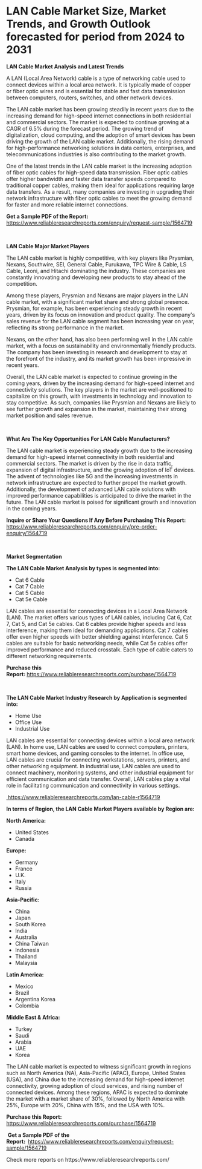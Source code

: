 <p><h1>LAN Cable Market Size, Market Trends, and Growth Outlook forecasted for period from 2024 to 2031</h1></p><p><strong>LAN Cable Market Analysis and Latest Trends</strong></p>
<p><p>A LAN (Local Area Network) cable is a type of networking cable used to connect devices within a local area network. It is typically made of copper or fiber optic wires and is essential for stable and fast data transmission between computers, routers, switches, and other network devices.</p><p>The LAN cable market has been growing steadily in recent years due to the increasing demand for high-speed internet connections in both residential and commercial sectors. The market is expected to continue growing at a CAGR of 6.5% during the forecast period. The growing trend of digitalization, cloud computing, and the adoption of smart devices has been driving the growth of the LAN cable market. Additionally, the rising demand for high-performance networking solutions in data centers, enterprises, and telecommunications industries is also contributing to the market growth.</p><p>One of the latest trends in the LAN cable market is the increasing adoption of fiber optic cables for high-speed data transmission. Fiber optic cables offer higher bandwidth and faster data transfer speeds compared to traditional copper cables, making them ideal for applications requiring large data transfers. As a result, many companies are investing in upgrading their network infrastructure with fiber optic cables to meet the growing demand for faster and more reliable internet connections.</p></p>
<p><strong>Get a Sample PDF of the Report:&nbsp;</strong> <a href="https://www.reliableresearchreports.com/enquiry/request-sample/1564719">https://www.reliableresearchreports.com/enquiry/request-sample/1564719</a></p>
<p>&nbsp;</p>
<p><strong>LAN Cable Major Market Players</strong></p>
<p><p>The LAN cable market is highly competitive, with key players like Prysmian, Nexans, Southwire, SEI, General Cable, Furukawa, TPC Wire & Cable, LS Cable, Leoni, and Hitachi dominating the industry. These companies are constantly innovating and developing new products to stay ahead of the competition.</p><p>Among these players, Prysmian and Nexans are major players in the LAN cable market, with a significant market share and strong global presence. Prysmian, for example, has been experiencing steady growth in recent years, driven by its focus on innovation and product quality. The company's sales revenue for the LAN cable segment has been increasing year on year, reflecting its strong performance in the market.</p><p>Nexans, on the other hand, has also been performing well in the LAN cable market, with a focus on sustainability and environmentally friendly products. The company has been investing in research and development to stay at the forefront of the industry, and its market growth has been impressive in recent years.</p><p>Overall, the LAN cable market is expected to continue growing in the coming years, driven by the increasing demand for high-speed internet and connectivity solutions. The key players in the market are well-positioned to capitalize on this growth, with investments in technology and innovation to stay competitive. As such, companies like Prysmian and Nexans are likely to see further growth and expansion in the market, maintaining their strong market position and sales revenue.</p></p>
<p>&nbsp;</p>
<p><strong>What Are The Key Opportunities For LAN Cable Manufacturers?</strong></p>
<p><p>The LAN cable market is experiencing steady growth due to the increasing demand for high-speed internet connectivity in both residential and commercial sectors. The market is driven by the rise in data traffic, expansion of digital infrastructure, and the growing adoption of IoT devices. The advent of technologies like 5G and the increasing investments in network infrastructure are expected to further propel the market growth. Additionally, the development of advanced LAN cable solutions with improved performance capabilities is anticipated to drive the market in the future. The LAN cable market is poised for significant growth and innovation in the coming years.</p></p>
<p><strong>Inquire or Share Your Questions If Any Before Purchasing This Report:</strong> <a href="https://www.reliableresearchreports.com/enquiry/pre-order-enquiry/1564719">https://www.reliableresearchreports.com/enquiry/pre-order-enquiry/1564719</a></p>
<p>&nbsp;</p>
<p><strong>Market Segmentation</strong></p>
<p><strong>The LAN Cable Market Analysis by types is segmented into:</strong></p>
<p><ul><li>Cat 6 Cable</li><li>Cat 7 Cable</li><li>Cat 5 Cable</li><li>Cat 5e Cable</li></ul></p>
<p><p>LAN cables are essential for connecting devices in a Local Area Network (LAN). The market offers various types of LAN cables, including Cat 6, Cat 7, Cat 5, and Cat 5e cables. Cat 6 cables provide higher speeds and less interference, making them ideal for demanding applications. Cat 7 cables offer even higher speeds with better shielding against interference. Cat 5 cables are suitable for basic networking needs, while Cat 5e cables offer improved performance and reduced crosstalk. Each type of cable caters to different networking requirements.</p></p>
<p><strong>Purchase this Report:&nbsp;</strong><a href="https://www.reliableresearchreports.com/purchase/1564719">https://www.reliableresearchreports.com/purchase/1564719</a></p>
<p>&nbsp;</p>
<p><strong>The LAN Cable Market Industry Research by Application is segmented into:</strong></p>
<p><ul><li>Home Use</li><li>Office Use</li><li>Industrial Use</li></ul></p>
<p><p>LAN cables are essential for connecting devices within a local area network (LAN). In home use, LAN cables are used to connect computers, printers, smart home devices, and gaming consoles to the internet. In office use, LAN cables are crucial for connecting workstations, servers, printers, and other networking equipment. In industrial use, LAN cables are used to connect machinery, monitoring systems, and other industrial equipment for efficient communication and data transfer. Overall, LAN cables play a vital role in facilitating communication and connectivity in various settings.</p></p>
<p><a href="https://www.reliableresearchreports.com/lan-cable-r1564719">&nbsp;https://www.reliableresearchreports.com/lan-cable-r1564719</a></p>
<p><strong>In terms of Region, the LAN Cable Market Players available by Region are:</strong></p>
<p>
    <p> <strong> North America: </strong>
        <ul>
            <li>United States</li>
            <li>Canada</li>
        </ul>
        </p> 
    <p> <strong> Europe: </strong>
        <ul>
            <li>Germany</li>
            <li>France</li>
            <li>U.K.</li>
            <li>Italy</li>
            <li>Russia</li>
        </ul>
        </p> 
    <p> <strong> Asia-Pacific: </strong>
        <ul>
            <li>China</li>
            <li>Japan</li>
            <li>South Korea</li>
            <li>India</li>
            <li>Australia</li>
            <li>China Taiwan</li>
            <li>Indonesia</li>
            <li>Thailand</li>
            <li>Malaysia</li>
        </ul>
        </p> 
    <p> <strong> Latin America: </strong>
        <ul>
            <li>Mexico</li>
            <li>Brazil</li>
            <li>Argentina Korea</li>
            <li>Colombia</li>
        </ul>
        </p> 
    <p> <strong> Middle East & Africa: </strong>
        <ul>
            <li>Turkey</li>
            <li>Saudi</li>
            <li>Arabia</li>
            <li>UAE</li>
            <li>Korea</li>
        </ul>
    </p>
    </p>
<p><p>The LAN cable market is expected to witness significant growth in regions such as North America (NA), Asia-Pacific (APAC), Europe, United States (USA), and China due to the increasing demand for high-speed internet connectivity, growing adoption of cloud services, and rising number of connected devices. Among these regions, APAC is expected to dominate the market with a market share of 30%, followed by North America with 25%, Europe with 20%, China with 15%, and the USA with 10%.</p></p>
<p><strong>Purchase this Report: </strong><a href="https://www.reliableresearchreports.com/purchase/1564719">https://www.reliableresearchreports.com/purchase/1564719</a></p>
<p>&nbsp;<strong>Get a Sample PDF of the Report:&nbsp;&nbsp;</strong><a href="https://www.reliableresearchreports.com/enquiry/request-sample/1564719">https://www.reliableresearchreports.com/enquiry/request-sample/1564719</a></p>
<p><strong></strong></p>
<p>Check more reports on https://www.reliableresearchreports.com/</p>